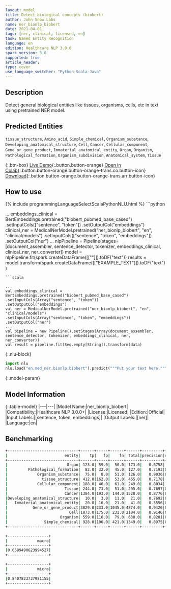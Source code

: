 ```yaml
---
layout: model
title: Detect biological concepts (biobert)
author: John Snow Labs
name: ner_bionlp_biobert
date: 2021-04-01
tags: [ner, clinical, licensed, en]
task: Named Entity Recognition
language: en
edition: Healthcare NLP 3.0.0
spark_version: 3.0
supported: true
article_header:
type: cover
use_language_switcher: "Python-Scala-Java"
---
```


## Description

Detect general biological entities like tissues, organisms, cells, etc in text using pretrained NER model.

## Predicted Entities

`tissue_structure`, `Amino_acid`, `Simple_chemical`, `Organism_substance`, `Developing_anatomical_structure`, `Cell`, `Cancer`, `Cellular_component`, `Gene_or_gene_product`, `Immaterial_anatomical_entity`, `Organ`, `Organism`, `Pathological_formation`, `Organism_subdivision`, `Anatomical_system`, `Tissue`

{:.btn-box}
[Live Demo](https://demo.johnsnowlabs.com/healthcare/NER_TUMOR/){:.button.button-orange}
[Open in Colab](https://colab.research.google.com/github/JohnSnowLabs/spark-nlp-workshop/blob/master/tutorials/Certification_Trainings/Healthcare/1.Clinical_Named_Entity_Recognition_Model.ipynb){:.button.button-orange.button-orange-trans.co.button-icon}
[Download](https://s3.amazonaws.com/auxdata.johnsnowlabs.com/clinical/models/ner_bionlp_biobert_en_3.0.0_3.0_1617260864949.zip){:.button.button-orange.button-orange-trans.arr.button-icon}

## How to use



<div class="tabs-box" markdown="1">
{% include programmingLanguageSelectScalaPythonNLU.html %}
```python

...
embeddings_clinical = BertEmbeddings.pretrained("biobert_pubmed_base_cased")  .setInputCols(["sentence", "token"])  .setOutputCol("embeddings")
clinical_ner = MedicalNerModel.pretrained("ner_bionlp_biobert", "en", "clinical/models")   .setInputCols(["sentence", "token", "embeddings"])   .setOutputCol("ner")
...
nlpPipeline = Pipeline(stages=[document_assembler, sentence_detector, tokenizer, embeddings_clinical, clinical_ner, ner_converter])
model = nlpPipeline.fit(spark.createDataFrame([[""]]).toDF("text"))
results = model.transform(spark.createDataFrame([["EXAMPLE_TEXT"]]).toDF("text"))
```
```scala

...
val embeddings_clinical = BertEmbeddings.pretrained("biobert_pubmed_base_cased")
.setInputCols(Array("sentence", "token"))
.setOutputCol("embeddings")
val ner = MedicalNerModel.pretrained("ner_bionlp_biobert", "en", "clinical/models")
.setInputCols(Array("sentence", "token", "embeddings"))
.setOutputCol("ner")
...
val pipeline = new Pipeline().setStages(Array(document_assembler, sentence_detector, tokenizer, embeddings_clinical, ner, ner_converter))
val result = pipeline.fit(Seq.empty[String]).transform(data)
```


{:.nlu-block}
```python
import nlu
nlu.load("en.med_ner.bionlp.biobert").predict("""Put your text here.""")
```

</div>

{:.model-param}
## Model Information

{:.table-model}
|---|---|
|Model Name:|ner_bionlp_biobert|
|Compatibility:|Healthcare NLP 3.0.0+|
|License:|Licensed|
|Edition:|Official|
|Input Labels:|[sentence, token, embeddings]|
|Output Labels:|[ner]|
|Language:|en|


## Benchmarking
```bash
+-------------------------------+------+-----+------+------+---------+------+------+
|                         entity|    tp|   fp|    fn| total|precision|recall|    f1|
+-------------------------------+------+-----+------+------+---------+------+------+
|                          Organ| 123.0| 59.0|  50.0| 173.0|   0.6758| 0.711| 0.693|
|         Pathological_formation|  82.0| 32.0|  45.0| 127.0|   0.7193|0.6457|0.6805|
|             Organism_substance|  75.0|  8.0|  51.0| 126.0|   0.9036|0.5952|0.7177|
|               tissue_structure| 412.0|162.0|  53.0| 465.0|   0.7178| 0.886|0.7931|
|             Cellular_component| 188.0| 46.0|  61.0| 249.0|   0.8034| 0.755|0.7785|
|                         Tissue| 244.0| 73.0|  51.0| 295.0|   0.7697|0.8271|0.7974|
|                         Cancer|1384.0|193.0| 144.0|1528.0|   0.8776|0.9058|0.8915|
|Developing_anatomical_structure|  10.0|  3.0|  11.0|  21.0|   0.7692|0.4762|0.5882|
|   Immaterial_anatomical_entity|  20.0| 16.0|  21.0|  41.0|   0.5556|0.4878|0.5195|
|           Gene_or_gene_product|3829.0|233.0|1045.0|4874.0|   0.9426|0.7856| 0.857|
|                           Cell|1873.0|175.0| 231.0|2104.0|   0.9146|0.8902|0.9022|
|                       Organism| 559.0|116.0|  79.0| 638.0|   0.8281|0.8762|0.8515|
|                Simple_chemical| 928.0|106.0| 421.0|1349.0|   0.8975|0.6879|0.7789|
+-------------------------------+------+-----+------+------+---------+------+------+

+------------------+
|             macro|
+------------------+
|0.6589490623994527|
+------------------+

+------------------+
|             micro|
+------------------+
|0.8407823737981155|
+------------------+
```